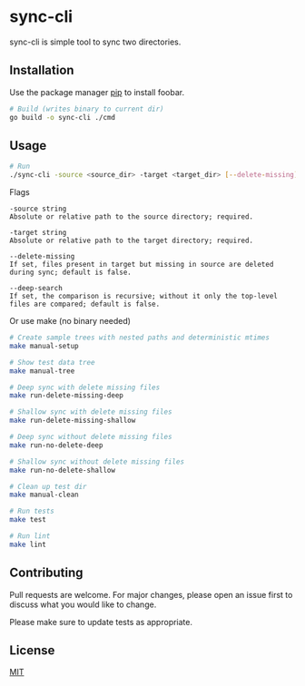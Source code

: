 # sync-cli

sync-cli is simple tool to sync two directories.

## Installation

Use the package manager [pip](https://pip.pypa.io/en/stable/) to install foobar.

```bash
# Build (writes binary to current dir)
go build -o sync-cli ./cmd
```

## Usage

```bash
# Run
./sync-cli -source <source_dir> -target <target_dir> [--delete-missing] [--deep-search]
```
Flags

    -source string
    Absolute or relative path to the source directory; required.

    -target string
    Absolute or relative path to the target directory; required.

    --delete-missing
    If set, files present in target but missing in source are deleted during sync; default is false.

    --deep-search
    If set, the comparison is recursive; without it only the top-level files are compared; default is false.

Or use make (no binary needed)

```bash
# Create sample trees with nested paths and deterministic mtimes
make manual-setup

# Show test data tree
make manual-tree

# Deep sync with delete missing files
make run-delete-missing-deep

# Shallow sync with delete missing files
make run-delete-missing-shallow

# Deep sync without delete missing files
make run-no-delete-deep

# Shallow sync without delete missing files
make run-no-delete-shallow

# Clean up test dir
make manual-clean

# Run tests
make test

# Run lint
make lint
```

## Contributing

Pull requests are welcome. For major changes, please open an issue first
to discuss what you would like to change.

Please make sure to update tests as appropriate.

## License

[MIT](https://choosealicense.com/licenses/mit/)